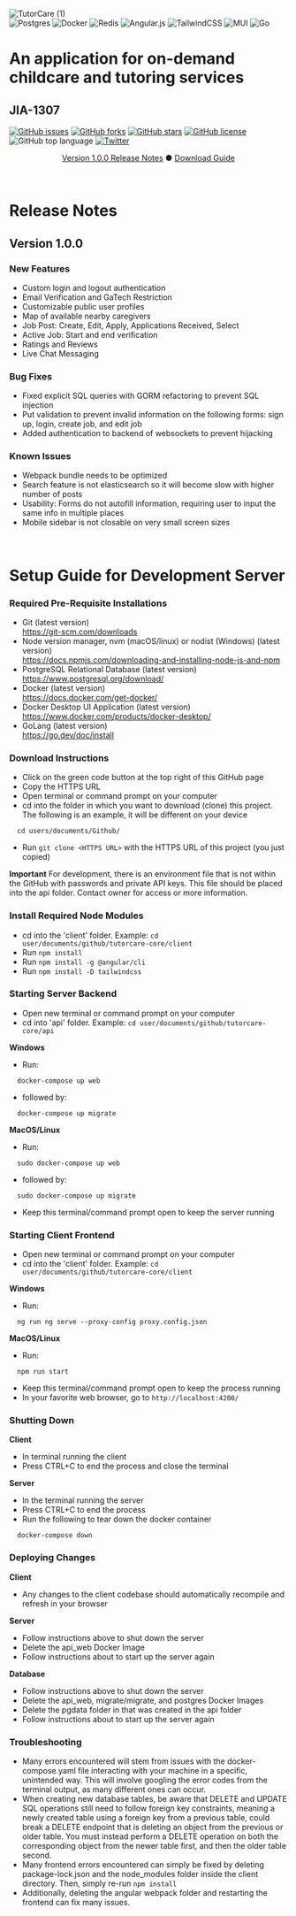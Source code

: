 ![TutorCare (1)](https://user-images.githubusercontent.com/59323055/150261046-70941ab4-8bed-46a0-a3ee-65d22ead7ddb.png) \
![Postgres](https://img.shields.io/badge/postgres-%23316192.svg?style=for-the-badge&logo=postgresql&logoColor=white)
![Docker](https://img.shields.io/badge/docker-%230db7ed.svg?style=for-the-badge&logo=docker&logoColor=white)
![Redis](https://img.shields.io/badge/redis-%23DD0031.svg?style=for-the-badge&logo=redis&logoColor=white)
![Angular.js](https://img.shields.io/badge/angular.js-%23E23237.svg?style=for-the-badge&logo=angularjs&logoColor=white)
![TailwindCSS](https://img.shields.io/badge/tailwindcss-%2338B2AC.svg?style=for-the-badge&logo=tailwind-css&logoColor=white)
![MUI](https://img.shields.io/badge/MUI-%230081CB.svg?style=for-the-badge&logo=material-ui&logoColor=white)
![Go](https://img.shields.io/badge/go-%2300ADD8.svg?style=for-the-badge&logo=go&logoColor=white)
# An application for on-demand childcare and tutoring services
## JIA-1307
[![GitHub issues](https://img.shields.io/github/issues/k-lombard/TutorCare)](https://github.com/k-lombard/TutorCare/issues)
[![GitHub forks](https://img.shields.io/github/forks/k-lombard/TutorCare)](https://github.com/k-lombard/TutorCare/network)
[![GitHub stars](https://img.shields.io/github/stars/k-lombard/TutorCare)](https://github.com/k-lombard/TutorCare/stargazers)
[![GitHub license](https://img.shields.io/github/license/k-lombard/TutorCare)](https://github.com/k-lombard/TutorCare/blob/main/LICENSE)
![GitHub top language](https://img.shields.io/github/languages/top/k-lombard/TutorCare)
[![Twitter](https://img.shields.io/twitter/url?style=social&url=https%3A%2F%2Fgithub.com%2Fk-lombard%2FTutorCare)](https://twitter.com/intent/tweet?text=Wow:&url=https%3A%2F%2Fgithub.com%2Fk-lombard%2FTutorCare)

<p align = "center"><a href="#version1">Version 1.0.0 Release Notes</a> &#9679; <a href="#setup">Download Guide</a></p>

<br name="version1">

# Release Notes
## Version 1.0.0
### New Features
- Custom login and logout authentication
- Email Verification and GaTech Restriction
- Customizable public user profiles
- Map of available nearby caregivers
- Job Post: Create, Edit, Apply, Applications Received, Select
- Active Job: Start and end verification
- Ratings and Reviews
- Live Chat Messaging

### Bug Fixes
- Fixed explicit SQL queries with GORM refactoring to prevent SQL injection
- Put validation to prevent invalid information on the following forms: sign up, login, create job, and edit job
- Added authentication to backend of websockets to prevent hijacking

### Known Issues
- Webpack bundle needs to be optimized
- Search feature is not elasticsearch so it will become slow with higher number of posts
- Usability: Forms do not autofill information, requiring user to input the same info in multiple places
- Mobile sidebar is not closable on very small screen sizes

<br name="setup">

# Setup Guide for Development Server
### Required Pre-Requisite Installations
- Git (latest version) <br>
  https://git-scm.com/downloads
- Node version manager, nvm (macOS/linux) or nodist (Windows) (latest version) <br>
  https://docs.npmjs.com/downloading-and-installing-node-js-and-npm
- PostgreSQL Relational Database (latest version) <br>
  https://www.postgresql.org/download/
- Docker (latest version) <br>
  https://docs.docker.com/get-docker/
- Docker Desktop UI Application (latest version) <br>
  https://www.docker.com/products/docker-desktop/
- GoLang (latest version) <br>
  https://go.dev/doc/install

### Download Instructions
- Click on the green code button at the top right of this GitHub page
- Copy the HTTPS URL
- Open terminal or command prompt on your computer
- cd into the folder in which you want to download (clone) this project. The following is an example, it will be different on your device
```
  cd users/documents/Github/
```
- Run ``` git clone <HTTPS URL> ```  with the HTTPS URL of this project (you just copied)

**Important**
For development, there is an environment file that is not within the GitHub with passwords and private API keys. This file should be placed into the api folder. Contact owner for access or more information.

### Install Required Node Modules
- cd into the 'client' folder. Example: ``` cd user/documents/github/tutorcare-core/client ```
- Run ``` npm install ```
- Run ``` npm install -g @angular/cli ``` 
- Run ``` npm install -D tailwindcss ```

### Starting Server Backend
- Open new terminal or command prompt on your computer
- cd into 'api' folder. Example: ``` cd user/documents/github/tutorcare-core/api ```

**Windows**
- Run:
```
  docker-compose up web
```
- followed by: 
```
  docker-compose up migrate
```
**MacOS/Linux**
- Run:
```
  sudo docker-compose up web
```
- followed by:
```
  sudo docker-compose up migrate
```
- Keep this terminal/command prompt open to keep the server running

### Starting Client Frontend
- Open new terminal or command prompt on your computer
- cd into the 'client' folder. Example: ``` cd user/documents/github/tutorcare-core/client ```

**Windows**
- Run:
```
  ng run ng serve --proxy-config proxy.config.json
```
**MacOS/Linux**
- Run:
```
  npm run start
```
- Keep this terminal/command prompt open to keep the process running
- In your favorite web browser, go to ```http://localhost:4200/ ```

### Shutting Down
**Client**
- In terminal running the client
- Press CTRL+C to end the process and close the terminal

**Server**
- In the terminal running the server
- Press CTRL+C to end the process
- Run the following to tear down the docker container
```
  docker-compose down
```

### Deploying Changes
**Client**
- Any changes to the client codebase should automatically recompile and refresh in your browser

**Server**
- Follow instructions above to shut down the server
- Delete the api_web Docker Image
- Follow instructions about to start up the server again

**Database**
- Follow instructions above to shut down the server
- Delete the api_web, migrate/migrate, and postgres Docker Images
- Delete the pgdata folder in that was created in the api folder 
- Follow instructions about to start up the server again

### Troubleshooting
- Many errors encountered will stem from issues with the docker-compose.yaml file interacting with your machine in a specific, unintended way. This will involve googling the error codes from the terminal output, as many different ones can occur. 
- When creating new database tables, be aware that DELETE and UPDATE SQL operations still need to follow foreign key constraints, meaning a newly created table using a foreign key from a previous table, could break a DELETE endpoint that is deleting an object from the previous or older table. You must instead perform a DELETE operation on both the corresponding object from the newer table first, and then the older table second.
- Many frontend errors encountered can simply be fixed by deleting package-lock.json and the node_modules folder inside the client directory. Then, simply re-run ``` npm install ```
- Additionally, deleting the angular webpack folder and restarting the frontend can fix many issues. 
